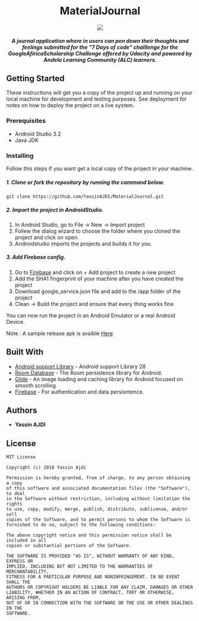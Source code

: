 
<h1 align="center">MaterialJournal</h1>

<p align="center">
	<a href="https://codeclimate.com/github/YassinAJDI/MaterialJournal/maintainability">
		<img 	src="https://api.codeclimate.com/v1/badges/fd0e4471ce83727e2a97/maintainability" />
	</a>
</p>

<h5 align="center">
	A journal application where in users can pen down their thoughts and feelings submitted for the "7 Days of code" challlenge for 	the GoogleAfiricaScholarship Challenge offered by Udacity and powered by Andela Learning Community (ALC) learners.
</h5>

## Getting Started

These instructions will get you a copy of the project up and running on your local machine for development and testing purposes. See deployment for notes on how to deploy the project on a live system.

### Prerequisites

* Android Studio 3.2
* Java JDK

### Installing

Follow this steps if you want get a local copy of the project in your machine.

##### 1. Clone or fork the repository by running the cammand below.
	
	git clone https://github.com/YassinAJDI/MaterialJournal.git

##### 2. Import the project in AndroidStudio.
1. In Android Studio, go to File -> New -> Import project
2. Follew the dialog wizard to choose the folder where you cloned the project and click on open.
3. Androidstudio imports the projects and builds it for you. 

##### 3. Add Firebase config.
1. Go to [Firebase](https://console.firebase.google.com/) and click on + Add project to create a new project
2. Add the SHA1 fingerprint of your machine after you have created the project
3. Download google_service.json file and add to the /app folder of the project
4. Clean -> Build the project and ensure that every thing works fine 

You can now run the project in an Android Emulator or a real Android Device.

Note : A sample release apk is avaible [Here](app/release/app-release.apk) 

## Built With

* [Android support Library](https://developer.android.com/topic/libraries/support-library/revisions) - Android support Library 28
* [Room Database](https://developer.android.com/topic/libraries/architecture/room) - The Room persistence library for Android.
* [Glide](https://github.com/bumptech/glide) - An image loading and caching library for Android focused on smooth scrolling 
* [Firebase](https://firebase.google.com/) - For authentication and data persisntence.


## Authors

* **Yassin AJDI**


## License

```
MIT License

Copyright (c) 2018 Yassin Ajdi

Permission is hereby granted, free of charge, to any person obtaining a copy
of this software and associated documentation files (the "Software"), to deal
in the Software without restriction, including without limitation the rights
to use, copy, modify, merge, publish, distribute, sublicense, and/or sell
copies of the Software, and to permit persons to whom the Software is
furnished to do so, subject to the following conditions:

The above copyright notice and this permission notice shall be included in all
copies or substantial portions of the Software.

THE SOFTWARE IS PROVIDED "AS IS", WITHOUT WARRANTY OF ANY KIND, EXPRESS OR
IMPLIED, INCLUDING BUT NOT LIMITED TO THE WARRANTIES OF MERCHANTABILITY,
FITNESS FOR A PARTICULAR PURPOSE AND NONINFRINGEMENT. IN NO EVENT SHALL THE
AUTHORS OR COPYRIGHT HOLDERS BE LIABLE FOR ANY CLAIM, DAMAGES OR OTHER
LIABILITY, WHETHER IN AN ACTION OF CONTRACT, TORT OR OTHERWISE, ARISING FROM,
OUT OF OR IN CONNECTION WITH THE SOFTWARE OR THE USE OR OTHER DEALINGS IN THE
SOFTWARE.
```
